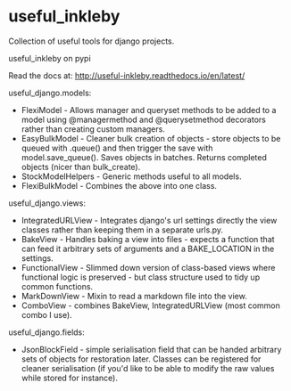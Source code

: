 # useful_inkleby

Collection of useful tools for django projects.

useful_inkleby on pypi

Read the docs at: http://useful-inkleby.readthedocs.io/en/latest/

useful_django.models:

* FlexiModel - Allows manager and queryset methods to be added to a model using @managermethod and @querysetmethod decorators rather than creating custom managers. 
* EasyBulkModel - Cleaner bulk creation of objects - store objects to be queued with .queue() and then trigger the save with model.save_queue(). Saves objects in batches. Returns completed objects (nicer than bulk_create).
* StockModelHelpers - Generic methods useful to all models.
* FlexiBulkModel - Combines the above into one class. 

useful_django.views:

* IntegratedURLView - Integrates django's url settings directly the view classes rather than keeping them in a separate urls.py.
* BakeView - Handles baking a view into files - expects a function that can feed it arbitrary sets of arguments and a BAKE_LOCATION in the settings. 
* FunctionalView - Slimmed down version of class-based views where functional logic is preserved - but class structure used to tidy up common functions. 
* MarkDownView - Mixin to read a markdown file into the view. 
* ComboView - combines BakeView, IntegratedURLView (most common combo I use). 

useful_django.fields:

* JsonBlockField - simple serialisation field that can be handed arbitrary sets of objects for restoration later. Classes can be registered for cleaner serialisation (if you'd like to be able to modify the raw values while stored for instance). 